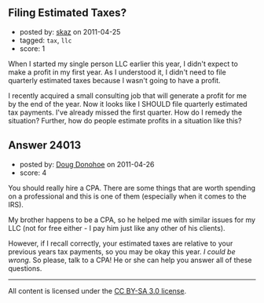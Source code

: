 ## Filing Estimated Taxes?

- posted by: [skaz](https://stackexchange.com/users/-1/7696-skaz) on 2011-04-25
- tagged: `tax`, `llc`
- score: 1

When I started my single person LLC earlier this year, I didn't expect to make a profit in my first year.  As I understood it, I didn't need to file quarterly estimated taxes because I wasn't going to have a profit. 

I recently acquired a small consulting job that will generate a profit for me by the end of the year.  Now it looks like I SHOULD file quarterly estimated tax payments.  I've already missed the first quarter.  How do I remedy the situation?  Further, how do people estimate profits in a situation like this? 


## Answer 24013

- posted by: [Doug Donohoe](https://stackexchange.com/users/-1/8906-doug-donohoe) on 2011-04-26
- score: 4

You should really hire a CPA.  There are some things that are worth spending on a professional and this is one of them (especially when it comes to the IRS).

My brother happens to be a CPA, so he helped me with similar issues for my LLC (not for free either - I pay him just like any other of his clients).  

However, if I recall correctly, your estimated taxes are relative to your previous years tax payments, so you may be okay this year.  *I could be wrong*.  So please, talk to a CPA!  He or she can help you answer all of these questions.



---

All content is licensed under the [CC BY-SA 3.0 license](https://creativecommons.org/licenses/by-sa/3.0/).
